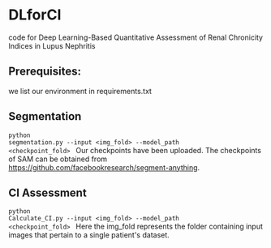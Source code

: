 # DLforCI
code for Deep Learning-Based Quantitative Assessment of Renal Chronicity Indices in Lupus Nephritis
## Prerequisites:
we list our environment in requirements.txt
## Segmentation
<code data-enlighter-language="raw" class="EnlighterJSRAW">python segmentation.py --input <img_fold> --model_path <checkpoint_fold> </code>
Our checkpoints have been uploaded.
The checkpoints of SAM can be obtained from https://github.com/facebookresearch/segment-anything.
## CI Assessment
<code data-enlighter-language="raw" class="EnlighterJSRAW">python Calculate_CI.py --input <img_fold> --model_path <checkpoint_fold> </code>
Here the img_fold represents the folder containing input images that pertain to a single patient's dataset.
